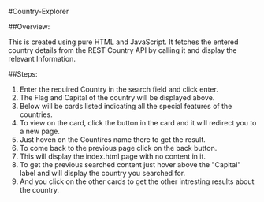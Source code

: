 #Country-Explorer

##Overview:

This is created using pure HTML and JavaScript. It fetches the entered country details from the REST Country API by calling it and display the relevant Information.

##Steps:

1. Enter the required Country in the search field and click enter.
2. The Flag and Capital of the country will be displayed above.
3. Below will be cards listed indicating all the special features of the countries.
4. To view on the card, click the button in the card and it will redirect you to a new page.
5. Just hoven on the Countires name there to get the result.
6. To come back to the previous page click on the back button.
7. This will display the index.html page with no content in it.
8. To get the previous searched content just hover above the "Capital" label and will display the country you searched for.
9. And you click on the other cards to get the other intresting results about the country. 
